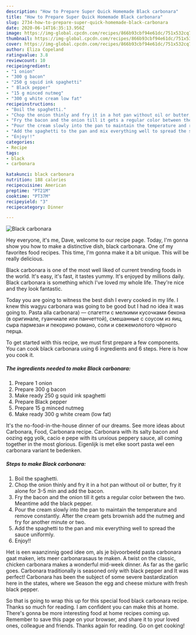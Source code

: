 ```yaml
---
description: "How to Prepare Super Quick Homemade Black carbonara"
title: "How to Prepare Super Quick Homemade Black carbonara"
slug: 2734-how-to-prepare-super-quick-homemade-black-carbonara
date: 2020-06-14T16:35:13.956Z
image: https://img-global.cpcdn.com/recipes/866b93cbf94e61dc/751x532cq70/black-carbonara-recipe-main-photo.jpg
thumbnail: https://img-global.cpcdn.com/recipes/866b93cbf94e61dc/751x532cq70/black-carbonara-recipe-main-photo.jpg
cover: https://img-global.cpcdn.com/recipes/866b93cbf94e61dc/751x532cq70/black-carbonara-recipe-main-photo.jpg
author: Eliza Copeland
ratingvalue: 3.8
reviewcount: 10
recipeingredient:
- "1 onion"
- "300 g bacon"
- "250 g squid ink spaghetti"
- " Black pepper"
- "15 g minced nutmeg"
- "300 g white cream low fat"
recipeinstructions:
- "Boil the spaghetti."
- "Chop the onion thinly and fry it in a hot pan without oil or butter, fry it alone for 3-5 min and add the bacon."
- "Fry the bacon and the onion till it gets a regular color between the two. Meantime add the black pepper."
- "Pour the cream slowly into the pan to maintain the temperature and remove constantly. After the cream gets brownish add the nutmeg and fry for another minute or two."
- "Add the spaghetti to the pan and mix everything well to spread the sauce uniformly."
- "Enjoy!!"
categories:
- Recipe
tags:
- black
- carbonara

katakunci: black carbonara 
nutrition: 188 calories
recipecuisine: American
preptime: "PT21M"
cooktime: "PT37M"
recipeyield: "3"
recipecategory: Dinner

---
```



![Black carbonara](https://img-global.cpcdn.com/recipes/866b93cbf94e61dc/751x532cq70/black-carbonara-recipe-main-photo.jpg)

Hey everyone, it's me, Dave, welcome to our recipe page. Today, I'm gonna show you how to make a distinctive dish, black carbonara. One of my favorites food recipes. This time, I'm gonna make it a bit unique. This will be really delicious.

Black carbonara is one of the most well liked of current trending foods in the world. It's easy, it's fast, it tastes yummy. It's enjoyed by millions daily. Black carbonara is something which I've loved my whole life. They're nice and they look fantastic.

Today you are going to witness the best dish I every cooked in my life. I knew this wagyu carbonara was going to be good but I had no idea it was going to. Pasta alla carbonara) — спагетти с мелкими кусочками бекона (в оригинале, гуанчиале или панчеттой), смешанные с соусом из яиц, сыра пармезан и пекорино романо, соли и свежемолотого чёрного перца.


To get started with this recipe, we must first prepare a few components. You can cook black carbonara using 6 ingredients and 6 steps. Here is how you cook it.

<!--inarticleads1-->

##### The ingredients needed to make Black carbonara:

1. Prepare 1 onion
1. Prepare 300 g bacon
1. Make ready 250 g squid ink spaghetti
1. Prepare  Black pepper
1. Prepare 15 g minced nutmeg
1. Make ready 300 g white cream (low fat)


It&#39;s the no-food-in-the-house dinner of our dreams. See more ideas about Carbonara, Food, Carbonara recipe. Carbonara with its salty bacon and oozing egg yolk, cacio e pepe with its unxious peppery sauce, all coming together in the most glorious. Eigenlijk is met elke soort pasta wel een carbonara variant te bedenken. 

<!--inarticleads2-->

##### Steps to make Black carbonara:

1. Boil the spaghetti.
1. Chop the onion thinly and fry it in a hot pan without oil or butter, fry it alone for 3-5 min and add the bacon.
1. Fry the bacon and the onion till it gets a regular color between the two. Meantime add the black pepper.
1. Pour the cream slowly into the pan to maintain the temperature and remove constantly. After the cream gets brownish add the nutmeg and fry for another minute or two.
1. Add the spaghetti to the pan and mix everything well to spread the sauce uniformly.
1. Enjoy!!


Het is een waanzinnig goed idee om, als je bijvoorbeeld pasta carbonara gaat maken, iets meer carbonarasaus te maken. A twist on the classic, chicken carbonara makes a wonderful mid-week dinner. As far as the garlic goes. Carbonara traditionally is seasoned only with black pepper and It was perfect! Carbonara has been the subject of some severe bastardization here in the states, where we Season the egg and cheese mixture with fresh black pepper. 

So that is going to wrap this up for this special food black carbonara recipe. Thanks so much for reading. I am confident you can make this at home. There's gonna be more interesting food at home recipes coming up. Remember to save this page on your browser, and share it to your loved ones, colleague and friends. Thanks again for reading. Go on get cooking!
